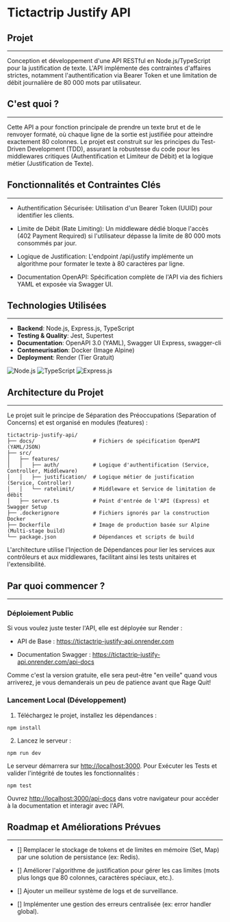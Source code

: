 # Tictactrip Justify API

## Projet
------
Conception et développement d'une API RESTful en Node.js/TypeScript pour la justification de texte. 
L'API implémente des contraintes d'affaires strictes, notamment l'authentification via Bearer Token et une limitation de débit journalière de 80 000 mots par utilisateur.


## C'est quoi ?
------------
Cette API a pour fonction principale de prendre un texte brut et de le renvoyer formaté, où chaque ligne de la sortie est justifiée pour atteindre exactement 80 colonnes. 
Le projet est construit sur les principes du Test-Driven Development (TDD), assurant la robustesse du code pour les middlewares critiques (Authentification et Limiteur de Débit) et la logique métier (Justification de Texte).


## Fonctionnalités et Contraintes Clés
-----------------------
- Authentification Sécurisée: Utilisation d'un Bearer Token (UUID) pour identifier les clients.

- Limite de Débit (Rate Limiting): Un middleware dédié bloque l'accès (402 Payment Required) si l'utilisateur dépasse la limite de 80 000 mots consommés par jour.

- Logique de Justification: L'endpoint /api/justify implémente un algorithme pour formater le texte à 80 caractères par ligne.

- Documentation OpenAPI: Spécification complète de l'API via des fichiers YAML et exposée via Swagger UI.


## Technologies Utilisées
-----------------------
- **Backend**: Node.js, Express.js, TypeScript
- **Testing & Quality**: Jest, Supertest
- **Documentation**: OpenAPI 3.0 (YAML), Swagger UI Express, swagger-cli
- **Conteneurisation**: Docker (Image Alpine)
- **Deployment**: Render (Tier Gratuit)

![Node.js](https://img.shields.io/badge/Node.js-blue)
![TypeScript](https://img.shields.io/badge/TypeScript-4.x-blue)
![Express.js](https://img.shields.io/badge/Express.js-green)


## Architecture du Projet
------------------------
Le projet suit le principe de Séparation des Préoccupations (Separation of Concerns) et est organisé en modules (features) :
```
tictactrip-justify-api/
├── docs/ 					# Fichiers de spécification OpenAPI (YAML/JSON)
├── src/
│   ├── features/
│   │   ├── auth/ 			# Logique d'authentification (Service, Controller, Middleware)
│   │   ├── justification/ 	# Logique métier de justification (Service, Controller)
│   │   └── ratelimit/ 		# Middleware et Service de limitation de débit
│   ├── server.ts 			# Point d'entrée de l'API (Express) et Swagger Setup
├── .dockerignore 			# Fichiers ignorés par la construction Docker
├── Dockerfile 				# Image de production basée sur Alpine (Multi-stage build)
└── package.json 			# Dépendances et scripts de build
```
L'architecture utilise l'Injection de Dépendances pour lier les services aux contrôleurs et aux middlewares, facilitant ainsi les tests unitaires et l'extensibilité.


## Par quoi commencer ? 
--------------------
### Déploiement Public
Si vous voulez juste tester l'API, elle est déployée sur Render :

- API de Base : https://tictactrip-justify-api.onrender.com

- Documentation Swagger : https://tictactrip-justify-api.onrender.com/api-docs

Comme c'est la version gratuite, elle sera peut-être "en veille" quand vous arriverez, je vous demanderais un peu de patience avant que Rage Quit!

### Lancement Local (Développement)
1. Téléchargez le projet, installez les dépendances : 
```
npm install
```

2. Lancez le serveur : 
```
npm run dev
```

Le serveur démarrera sur  [http://localhost:3000](http://localhost:3000). 
Pour Exécuter les Tests et valider l'intégrité de toutes les fonctionnalités :
```
npm test
```
Ouvrez [http://localhost:3000/api-docs](http://localhost:3000/api-docs) dans votre navigateur pour accéder à la documentation et interagir avec l'API.


## Roadmap et Améliorations Prévues
----------------------------------
- [] Remplacer le stockage de tokens et de limites en mémoire (Set, Map) par une solution de persistance (ex: Redis).

- [] Améliorer l'algorithme de justification pour gérer les cas limites (mots plus longs que 80 colonnes, caractères spéciaux, etc.).

- [] Ajouter un meilleur système de logs et de surveillance.

- [] Implémenter une gestion des erreurs centralisée (ex: error handler global).
